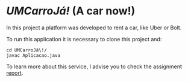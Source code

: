 # *UMCarroJá!* (A car now!)

In this project a platform was developed to rent a car, like Uber or Bolt.

To run this application it is necessary to clone this project and:

```
cd UMCarroJá\!/
javac Aplicacao.java
```

To learn more about this service, I advise you to check the assignment [report](relatorio.pdf).
